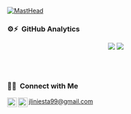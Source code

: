 [![MastHead](https://user-images.githubusercontent.com/47398784/122990768-99997380-d3a4-11eb-80d7-206b7a43b01e.jpg)](https://jliniesta.github.io/)

<!-- ### Hi there, I'm [Javier!](https://hemant.codes) 👋 
 -->

### ⚙️⚡ &nbsp;GitHub Analytics

<p align=center>
  <div align=center>
    <a>
      <img src="https://github-readme-stats.vercel.app/api/top-langs/?username=jliniesta&Mathematica&title_color=61dafb&text_color=ffffff&icon_color=2bbc8a&bg_color=20232a&langs_count=6&layout=compact&border_color=61dafb&hide_border=true&theme=react" />
    </a>
    <a>
      <img src="https://github-readme-stats.vercel.app/api?username=jliniesta&show_icons=true&theme=react&border_color=61dafb&hide_border=true" />
    </a>
  </div>
</p>

<br><br>


### 🤝🏻 &nbsp;Connect with Me

<a href="https://www.linkedin.com/in/javierlopeziniesta/">
  <img align="left" alt="Linkedin" width="22px" src="https://github.com/zumrudu-anka/zumrudu-anka/blob/master/images/linkedin.svg" />
</a>
<a href="https://t.me/iniesta_99">
  <img align="left" alt="Telegram" width="22px" src="https://upload.wikimedia.org/wikipedia/commons/thumb/8/83/Telegram_2019_Logo.svg/768px-Telegram_2019_Logo.svg.png" />
</a>
<a href="mailto:jliniesta99@gmail.com">jliniesta99@gmail.com</a>
